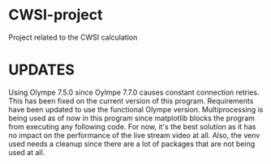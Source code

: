 # CWSI-project
Project related to the CWSI calculation

# UPDATES
Using Olympe 7.5.0 since Oylmpe 7.7.0 causes constant connection retries. This has been fixed on the current version of this program. Requirements have been updated to use the functional Olympe version.
Multiprocessing is being used as of now in this program since matplotlib blocks the program from executing any following code. For now, it's the best solution as it has no impact on the performance of the live stream video at all.
Also, the venv used needs a cleanup since there are a lot of packages that are not being used at all.
